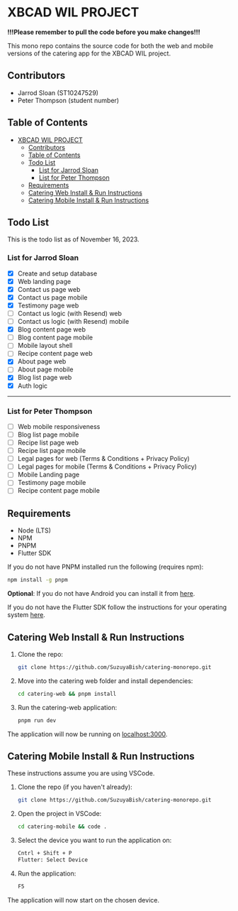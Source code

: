 # XBCAD WIL PROJECT

**!!!Please remember to pull the code before you make changes!!!**

This mono repo contains the source code for both the web and mobile versions of the catering app for the XBCAD WIL project.

## Contributors

- Jarrod Sloan (ST10247529)
- Peter Thompson (student number)

## Table of Contents

- [XBCAD WIL PROJECT](#xbcad-wil-project)
  - [Contributors](#contributors)
  - [Table of Contents](#table-of-contents)
  - [Todo List](#todo-list)
    - [List for Jarrod Sloan](#list-for-jarrod-sloan)
    - [List for Peter Thompson](#list-for-peter-thompson)
  - [Requirements](#requirements)
  - [Catering Web Install \& Run Instructions](#catering-web-install--run-instructions)
  - [Catering Mobile Install \& Run Instructions](#catering-mobile-install--run-instructions)

## Todo List

This is the todo list as of November 16, 2023.

### List for Jarrod Sloan

- [x] Create and setup database
- [x] Web landing page
- [x] Contact us page web
- [x] Contact us page mobile
- [x] Testimony page web
- [ ] Contact us logic (with Resend) web
- [ ] Contact us logic (with Resend) mobile
- [x] Blog content page web
- [ ] Blog content page mobile
- [ ] Mobile layout shell
- [ ] Recipe content page web
- [x] About page web
- [ ] About page mobile
- [x] Blog list page web
- [x] Auth logic

---

### List for Peter Thompson

- [ ] Web mobile responsiveness
- [ ] Blog list page mobile
- [ ] Recipe list page web
- [ ] Recipe list page mobile
- [ ] Legal pages for web (Terms & Conditions + Privacy Policy)
- [ ] Legal pages for mobile (Terms & Conditions + Privacy Policy)
- [ ] Mobile Landing page
- [ ] Testimony page mobile
- [ ] Recipe content page mobile

## Requirements

- Node (LTS)
- NPM
- PNPM
- Flutter SDK

If you do not have PNPM installed run the following (requires npm):

```bash
npm install -g pnpm
```

**Optional**:
If you do not have Android you can install it from [here](https://developer.android.com/studio/install).

If you do not have the Flutter SDK follow the instructions for your operating system [here](https://docs.flutter.dev/get-started/install).

## Catering Web Install & Run Instructions

1. Clone the repo:

    ```bash
    git clone https://github.com/SuzuyaBish/catering-monorepo.git
    ```

2. Move into the catering web folder and install dependencies:

    ```bash
    cd catering-web && pnpm install
    ```

3. Run the catering-web application:

    ```bash
    pnpm run dev
    ```

The application will now be running on [localhost:3000](http://localhost:3000/).

## Catering Mobile Install & Run Instructions

These instructions assume you are using VSCode.

1. Clone the repo (if you haven't already):

    ```bash
    git clone https://github.com/SuzuyaBish/catering-monorepo.git
    ```

2. Open the project in VSCode:

    ```bash
    cd catering-mobile && code .
    ```

3. Select the device you want to run the application on:

    ```bash
    Cntrl + Shift + P
    Flutter: Select Device
    ```

4. Run the application:

    ```bash
    F5
    ```

The application will now start on the chosen device.
